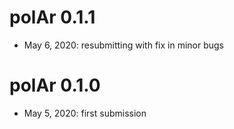 # polAr 0.1.1

* May 6, 2020: resubmitting with fix in minor bugs

# polAr 0.1.0

* May 5, 2020:  first submission

